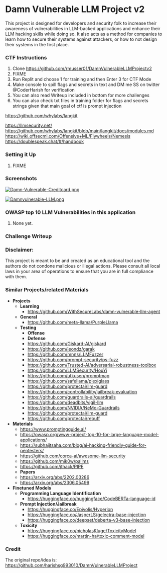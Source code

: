# Damn Vulnerable LLM Project v2

This project is designed for developers and security folk to increase their awareness of vulnerabilities in LLM-backed applications and enhance their LLM hacking skills while doing so. It also acts as a method for companies to learn how to secure their systems against attackers, or how to not design their systems in the first place.

### CTF Instructions

1. Clone https://github.com/rmusser01/DamnVulnerableLLMProjectv2
2. FIXME
3. Run Replit and choose 1 for training and then Enter 3  for CTF Mode
4. Make console to spill flags and secrets in text and DM me SS on twitter @CoderHarish for verification
5. You can also read Writeup included in bottom for more challenges
6. You can also check txt files in training folder for flags and secrets strings given that main goal of ctf is prompt injection

https://github.com/whylabs/langkit


https://llmsecurity.net/
https://github.com/whylabs/langkit/blob/main/langkit/docs/modules.md
https://wiki.offsecml.com/Offensive+ML/Flywheels/Nemesis
https://doublespeak.chat/#/handbook



### Setting it Up

1. FIXME

### Screenshots
[![Damn-Vulnerable-Creditcard.png](https://i.postimg.cc/DZX3K70V/Damn-Vulnerable-Creditcard.png)](https://postimg.cc/HcdhwDb3)


[![Damnvulnerable-LLM.png](https://i.postimg.cc/FK0xtqvW/Damnvulnerable-LLM.png)](https://postimg.cc/062SDVbD)


### OWASP top 10 LLM Vulnerabilities in this application

1. None yet.

### Challenge Writeup 



### Disclaimer:

This project is meant to be and created as an educational tool and the authors do not condone malicious or illegal actions. Please consult all local laws in your area of operations to ensure that you are in full compliance with them.


### Similar Projects/related Materials
- **Projects**
	- **Learning**
		* https://github.com/WithSecureLabs/damn-vulnerable-llm-agent
	- **General**
		* https://github.com/meta-llama/PurpleLlama
	- **Testing**
		- **Offense**
		- **Defense**
		* https://github.com/Giskard-AI/giskard
		* https://github.com/leondz/garak
		* https://github.com/mnns/LLMFuzzer
		* https://github.com/prompt-security/ps-fuzz
		* https://github.com/Trusted-AI/adversarial-robustness-toolbox
		* https://github.com/LLMSecurity/HouYi
		* https://github.com/utkusen/promptmap
		* https://github.com/safellama/plexiglass
		* https://github.com/protectai/llm-guard
		* https://github.com/controllability/jailbreak-evaluation
		* https://github.com/guardrails-ai/guardrails
		* https://github.com/deadbits/vigil-llm
		* https://github.com/NVIDIA/NeMo-Guardrails
		* https://github.com/protectai/llm-guard
		* https://github.com/protectai/rebuff
- **Materials**
	* https://www.promptingguide.ai/	
	* https://owasp.org/www-project-top-10-for-large-language-model-applications/
	* https://subhajitsaha.com/blog/ai-hacking-friendly-guide-for-pentesters/
	* https://github.com/corca-ai/awesome-llm-security
	* https://github.com/mik0w/pallms
	* https://github.com/jthack/PIPE
	- **Papers**
	* https://arxiv.org/abs/2202.03286
	* https://arxiv.org/abs/2306.05499
- **Finetuned Models**
	- **Programming Language Identification**
		* https://huggingface.co/huggingface/CodeBERTa-language-id
	- **Prompt Injection/Jailbreak**
		* https://huggingface.co/Epivolis/Hyperion
		* https://huggingface.co/JasperLS/gelectra-base-injection
		* https://huggingface.co/deepset/deberta-v3-base-injection
	- **Toxicity**
		* https://huggingface.co/nicholasKluge/ToxicityModel
		* https://huggingface.co/martin-ha/toxic-comment-model

### Credit
The original repo/idea is: https://github.com/harishsg993010/DamnVulnerableLLMProject